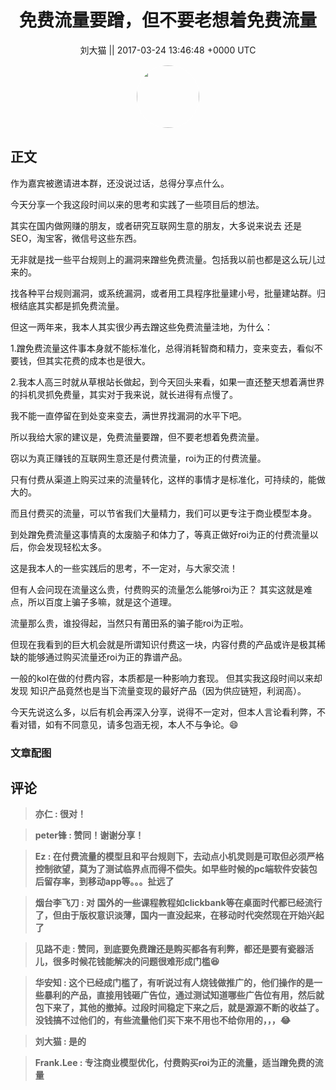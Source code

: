 <h1 align="center">免费流量要蹭，但不要老想着免费流量</h1>




<p align="center">
    <a>刘大猫 || 2017-03-24 13:46:48 &#43;0000 UTC</a>
</p>

<div align="center">
    <img src="https://images.zsxq.com/FmhOdumpmpE1Wf9OPsqigVouuokJ?e=1590940799&amp;token=kIxbL07-8jAj8w1n4s9zv64FuZZNEATmlU_Vm6zD:XMXOBwTgUdwfTTiXwGnAWZaH55I=" width="100" height="100" style="border:1px solid;border-radius:50%; color:#ffffff"/>
</div>




## 正文

<div>
作为嘉宾被邀请进本群，还没说过话，总得分享点什么。

今天分享一个我这段时间以来的思考和实践了一些项目后的想法。

其实在国内做网赚的朋友，或者研究互联网生意的朋友，大多说来说去 还是SEO，淘宝客，微信号这些东西。

无非就是找一些平台规则上的漏洞来蹭些免费流量。包括我以前也都是这么玩儿过来的。

找各种平台规则漏洞，或系统漏洞，或者用工具程序批量建小号，批量建站群。归根结底其实都是抓免费流量。

但这一两年来，我本人其实很少再去蹭这些免费流量洼地，为什么：

1.蹭免费流量这件事本身就不能标准化，总得消耗智商和精力，变来变去，看似不要钱，但其实花费的成本也是很大。

2.我本人高三时就从草根站长做起，到今天回头来看，如果一直还整天想着满世界的抖机灵抓免费量，其实对于我来说，就长进得有点慢了。 

我不能一直停留在到处变来变去，满世界找漏洞的水平下吧。

所以我给大家的建议是，免费流量要蹭，但不要老想着免费流量。

窃以为真正赚钱的互联网生意还是付费流量，roi为正的付费流量。

只有付费从渠道上购买过来的流量转化，这样的事情才是标准化，可持续的，能做大的。

而且付费买的流量，可以节省我们大量精力，我们可以更专注于商业模型本身。

到处蹭免费流量这事情真的太废脑子和体力了，等真正做好roi为正的付费流量以后，你会发现轻松太多。

这是我本人的一些实践后的思考，不一定对，与大家交流！

但有人会问现在流量这么贵，付费购买的流量怎么能够roi为正？ 其实这就是难点，所以百度上骗子多嘛，就是这个道理。 

流量那么贵，谁投得起，当然只有莆田系的骗子能roi为正啦。

但现在我看到的巨大机会就是所谓知识付费这一块，内容付费的产品或许是极其稀缺的能够通过购买流量还roi为正的靠谱产品。

一般的kol在做的付费内容，本质都是一种影响力套现。 但其实我这段时间以来却发现 知识产品竟然也是当下流量变现的最好产品（因为供应链短，利润高）。

今天先说这么多，以后有机会再深入分享，说得不一定对，但本人言论看利弊，不看对错，如有不同意见，请多包涵无视，本人不与争论。😄
</div>

### 文章配图

<div class="image" align="center">

</div>


## 评论

<div align="left">
<div>

<blockquote >
<span> <strong>亦仁 : 很对！ </strong></span>
</blockquote>

<blockquote >
<span> <strong>peter锋 : 赞同！谢谢分享！ </strong></span>
</blockquote>

<blockquote >
<span> <strong>Ez : 在付费流量的模型且和平台规则下，去动点小机灵则是可取但必须严格控制欲望，莫为了测试临界点而得不偿失。如早些时候的pc端软件安装包后留存率，到移动app等。。。扯远了 </strong></span>
</blockquote>

<blockquote >
<span> <strong>烟台李飞刀 : 对 国外的一些课程教程如clickbank等在桌面时代都已经流行了，但由于版权意识淡薄，国内一直没起来，在移动时代突然现在开始兴起了 </strong></span>
</blockquote>

<blockquote >
<span> <strong>见路不走 : 赞同，到底要免费蹭还是购买都各有利弊，都还是要有瓷器活儿，很多时候花钱能解决的问题很难形成门槛😆 </strong></span>
</blockquote>

<blockquote >
<span> <strong>华安知 : 这个已经成门槛了，有听说过有人烧钱做推广的，他们操作的是一些暴利的产品，直接用钱砸广告位，通过测试知道哪些广告位有用，然后就包下来了，其他的撤掉。过段时间稳定下来之后，就是源源不断的收益了。没钱搞不过他们的，有些流量他们买下来不用也不给你用的，，，😂 </strong></span>
</blockquote>

<blockquote >
<span> <strong>刘大猫 : 是的 </strong></span>
</blockquote>

<blockquote >
<span> <strong>Frank.Lee : 专注商业模型优化，付费购买roi为正的流量，适当蹭免费的流量 </strong></span>
</blockquote>

</div>
</div>